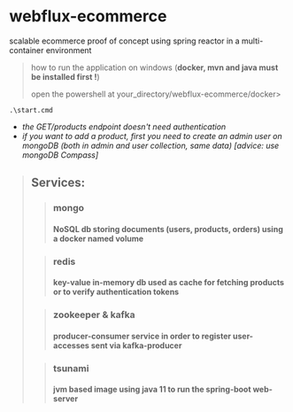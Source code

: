 # webflux-ecommerce
scalable ecommerce proof of concept using spring reactor in a multi-container environment

>how to run the application on windows (**docker, mvn and java must be installed first !**)
>
> open the powershell at your_directory/webflux-ecommerce/docker>
```
.\start.cmd
```


- _the GET/products endpoint doesn't need authentication_
- _if you want to add a product, first you need to create an admin user on mongoDB 
(both in admin and user collection, same data) [advice: use mongoDB Compass]_

> ## Services:
>
> >### mongo
>> #### NoSQL db storing documents (users, products, orders) using a docker named volume
>
>> ### redis
>> #### key-value in-memory db used as cache for fetching products or to verify authentication tokens
>
>> ### zookeeper & kafka 
>> #### producer-consumer service in order to register user-accesses sent via kafka-producer 
>
>> ### tsunami 
>> #### jvm based image using java 11 to run the spring-boot web-server

 
